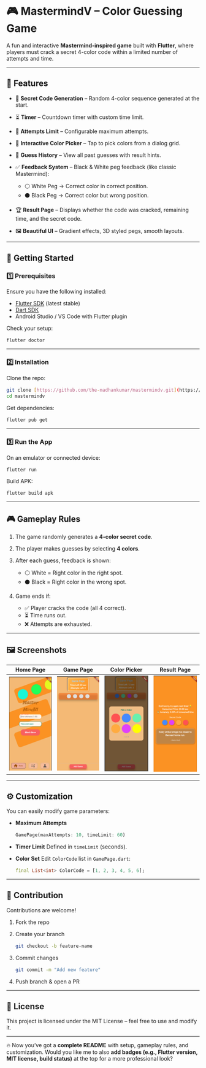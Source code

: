 # 🎮 MastermindV – Color Guessing Game

A fun and interactive **Mastermind-inspired game** built with **Flutter**, where players must crack a secret 4-color code within a limited number of attempts and time.

---

## 📌 Features

* 🎯 **Secret Code Generation** – Random 4-color sequence generated at the start.
* ⏳ **Timer** – Countdown timer with custom time limit.
* 🧩 **Attempts Limit** – Configurable maximum attempts.
* 🎨 **Interactive Color Picker** – Tap to pick colors from a dialog grid.
* 📜 **Guess History** – View all past guesses with result hints.
* ✅ **Feedback System** – Black & White peg feedback (like classic Mastermind):

  * ⚪ White Peg → Correct color in correct position.
  * ⚫ Black Peg → Correct color but wrong position.
* 🏆 **Result Page** – Displays whether the code was cracked, remaining time, and the secret code.
* 🖼️ **Beautiful UI** – Gradient effects, 3D styled pegs, smooth layouts.

---

## 🚀 Getting Started

### 1️⃣ Prerequisites

Ensure you have the following installed:

* [Flutter SDK](https://docs.flutter.dev/get-started/install) (latest stable)
* [Dart SDK](https://dart.dev/get-dart)
* Android Studio / VS Code with Flutter plugin

Check your setup:

```bash
flutter doctor
```

---

### 2️⃣ Installation

Clone the repo:

```bash
git clone [https://github.com/the-madhankumar/mastermindv.git](https://github.com/the-madhankumar/MasterMindV1)
cd mastermindv
```

Get dependencies:

```bash
flutter pub get
```

---

### 3️⃣ Run the App

On an emulator or connected device:

```bash
flutter run
```

Build APK:

```bash
flutter build apk
```
---

## 🎮 Gameplay Rules

1. The game randomly generates a **4-color secret code**.
2. The player makes guesses by selecting **4 colors**.
3. After each guess, feedback is shown:

   * ⚪ White = Right color in the right spot.
   * ⚫ Black = Right color in the wrong spot.
4. Game ends if:

   * ✅ Player cracks the code (all 4 correct).
   * ⏳ Time runs out.
   * ❌ Attempts are exhausted.

---
## 🖼️ Screenshots

| Home Page | Game Page | Color Picker | Result Page |
|-----------|-----------|--------------|-------------|
| ![Home](https://github.com/the-madhankumar/MasterMindV1/blob/main/assets/home.png) | ![Game](https://github.com/the-madhankumar/MasterMindV1/blob/main/assets/game.png) | ![Picker](https://github.com/the-madhankumar/MasterMindV1/blob/main/assets/pickColor.png) | ![Result](https://github.com/the-madhankumar/MasterMindV1/blob/main/assets/result.png) |
---

## ⚙️ Customization

You can easily modify game parameters:

* **Maximum Attempts**

  ```dart
  GamePage(maxAttempts: 10, timeLimit: 60)
  ```

* **Timer Limit**
  Defined in `timeLimit` (seconds).

* **Color Set**
  Edit `ColorCode` list in `GamePage.dart`:

  ```dart
  final List<int> ColorCode = [1, 2, 3, 4, 5, 6];
  ```

---

## 🤝 Contribution

Contributions are welcome!

1. Fork the repo
2. Create your branch

   ```bash
   git checkout -b feature-name
   ```
3. Commit changes

   ```bash
   git commit -m "Add new feature"
   ```
4. Push branch & open a PR

---

## 📜 License

This project is licensed under the MIT License – feel free to use and modify it.

---

🔥 Now you’ve got a **complete README** with setup, gameplay rules, and customization.
Would you like me to also **add badges (e.g., Flutter version, MIT license, build status)** at the top for a more professional look?
